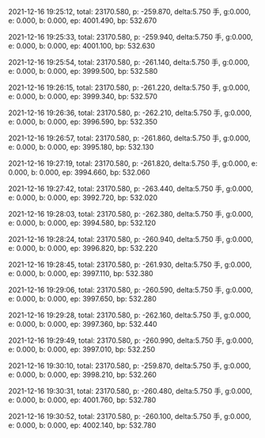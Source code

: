 2021-12-16 19:25:12, total: 23170.580, p: -259.870, delta:5.750 手, g:0.000, e: 0.000, b: 0.000, ep: 4001.490, bp: 532.670

2021-12-16 19:25:33, total: 23170.580, p: -259.940, delta:5.750 手, g:0.000, e: 0.000, b: 0.000, ep: 4001.100, bp: 532.630

2021-12-16 19:25:54, total: 23170.580, p: -261.140, delta:5.750 手, g:0.000, e: 0.000, b: 0.000, ep: 3999.500, bp: 532.580

2021-12-16 19:26:15, total: 23170.580, p: -261.220, delta:5.750 手, g:0.000, e: 0.000, b: 0.000, ep: 3999.340, bp: 532.570

2021-12-16 19:26:36, total: 23170.580, p: -262.210, delta:5.750 手, g:0.000, e: 0.000, b: 0.000, ep: 3996.590, bp: 532.350

2021-12-16 19:26:57, total: 23170.580, p: -261.860, delta:5.750 手, g:0.000, e: 0.000, b: 0.000, ep: 3995.180, bp: 532.130

2021-12-16 19:27:19, total: 23170.580, p: -261.820, delta:5.750 手, g:0.000, e: 0.000, b: 0.000, ep: 3994.660, bp: 532.060

2021-12-16 19:27:42, total: 23170.580, p: -263.440, delta:5.750 手, g:0.000, e: 0.000, b: 0.000, ep: 3992.720, bp: 532.020

2021-12-16 19:28:03, total: 23170.580, p: -262.380, delta:5.750 手, g:0.000, e: 0.000, b: 0.000, ep: 3994.580, bp: 532.120

2021-12-16 19:28:24, total: 23170.580, p: -260.940, delta:5.750 手, g:0.000, e: 0.000, b: 0.000, ep: 3996.820, bp: 532.220

2021-12-16 19:28:45, total: 23170.580, p: -261.930, delta:5.750 手, g:0.000, e: 0.000, b: 0.000, ep: 3997.110, bp: 532.380

2021-12-16 19:29:06, total: 23170.580, p: -260.590, delta:5.750 手, g:0.000, e: 0.000, b: 0.000, ep: 3997.650, bp: 532.280

2021-12-16 19:29:28, total: 23170.580, p: -262.160, delta:5.750 手, g:0.000, e: 0.000, b: 0.000, ep: 3997.360, bp: 532.440

2021-12-16 19:29:49, total: 23170.580, p: -260.990, delta:5.750 手, g:0.000, e: 0.000, b: 0.000, ep: 3997.010, bp: 532.250

2021-12-16 19:30:10, total: 23170.580, p: -259.870, delta:5.750 手, g:0.000, e: 0.000, b: 0.000, ep: 3998.210, bp: 532.260

2021-12-16 19:30:31, total: 23170.580, p: -260.480, delta:5.750 手, g:0.000, e: 0.000, b: 0.000, ep: 4001.760, bp: 532.780

2021-12-16 19:30:52, total: 23170.580, p: -260.100, delta:5.750 手, g:0.000, e: 0.000, b: 0.000, ep: 4002.140, bp: 532.780